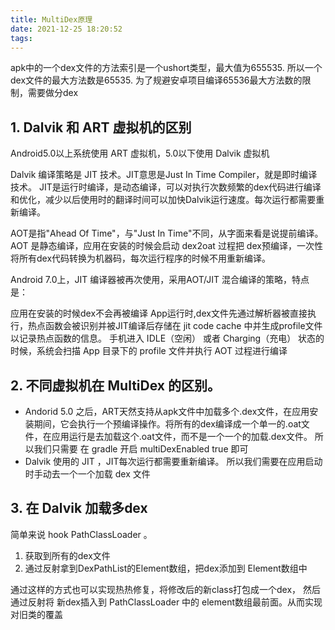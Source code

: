 ```yaml
---
title: MultiDex原理
date: 2021-12-25 18:20:52
tags:
---
```


apk中的一个dex文件的方法索引是一个ushort类型，最大值为655535. 所以一个dex文件的最大方法数是65535. 
为了规避安卓项目编译65536最大方法数的限制，需要做分dex

## 1. Dalvik 和 ART 虚拟机的区别

Android5.0以上系统使用 ART 虚拟机，5.0以下使用 Dalvik 虚拟机

Dalvik 编译策略是 JIT 技术。JIT意思是Just In Time Compiler，就是即时编译技术。 
JIT是运行时编译，是动态编译，可以对执行次数频繁的dex代码进行编译和优化，减少以后使用时的翻译时间可以加快Dalvik运行速度。每次运行都需要重新编译。

AOT是指"Ahead Of Time"，与"Just In Time"不同，从字面来看是说提前编译。
AOT 是静态编译，应用在安装的时候会启动 dex2oat 过程把 dex预编译，一次性将所有dex代码转换为机器码，每次运行程序的时候不用重新编译。 


Android 7.0上，JIT 编译器被再次使用，采用AOT/JIT 混合编译的策略，特点是：

应用在安装的时候dex不会再被编译
App运行时,dex文件先通过解析器被直接执行，热点函数会被识别并被JIT编译后存储在 jit code cache 中并生成profile文件以记录热点函数的信息。
手机进入 IDLE（空闲） 或者 Charging（充电） 状态的时候，系统会扫描 App 目录下的 profile 文件并执行 AOT 过程进行编译

## 2. 不同虚拟机在 MultiDex 的区别。 

* Andorid 5.0 之后，ART天然支持从apk文件中加载多个.dex文件，在应用安装期间，它会执行一个预编译操作。将所有的dex编译成一个单一的.oat文件，在应用运行是去加载这个.oat文件，而不是一个一个的加载.dex文件。
  所以我们只需要 在 gradle 开启 multiDexEnabled true 即可
* Dalvik 使用的 JIT ，JIT每次运行都需要重新编译。 所以我们需要在应用启动时手动去一个一个加载 dex 文件

## 3. 在 Dalvik 加载多dex

简单来说 hook PathClassLoader 。
1. 获取到所有的dex文件
2. 通过反射拿到DexPathList的Element数组，把dex添加到 Element数组中

通过这样的方式也可以实现热热修复，将修改后的新class打包成一个dex， 然后通过反射将 新dex插入到 PathClassLoader 中的 element数组最前面。从而实现对旧类的覆盖

